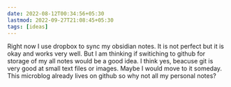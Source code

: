 ```yaml
---
date: 2022-08-12T00:34:56+05:30
lastmod: 2022-09-27T21:08:45+05:30
tags: [ideas]
---
```


Right now I use dropbox to sync my obsidian notes. It is not perfect but it is okay and works very well. But I am thinking if switiching to github for storage of my all notes would be a good idea. I think yes, beacuse git is very good at small text files or images. Maybe I would move to it someday. This microblog already lives on github so why not all my personal notes?
